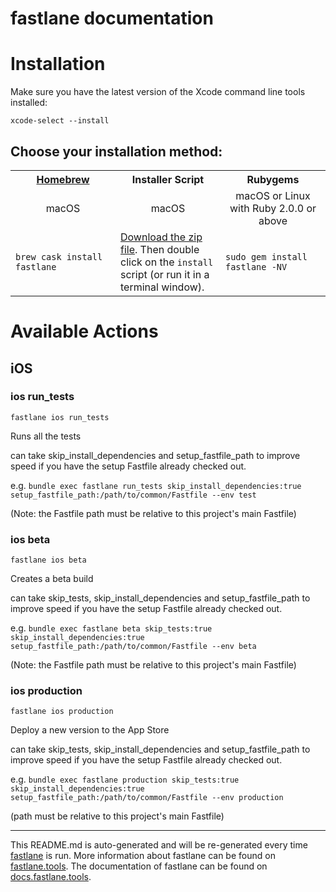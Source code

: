 fastlane documentation
================
# Installation

Make sure you have the latest version of the Xcode command line tools installed:

```
xcode-select --install
```

## Choose your installation method:

<table width="100%" >
<tr>
<th width="33%"><a href="http://brew.sh">Homebrew</a></td>
<th width="33%">Installer Script</td>
<th width="33%">Rubygems</td>
</tr>
<tr>
<td width="33%" align="center">macOS</td>
<td width="33%" align="center">macOS</td>
<td width="33%" align="center">macOS or Linux with Ruby 2.0.0 or above</td>
</tr>
<tr>
<td width="33%"><code>brew cask install fastlane</code></td>
<td width="33%"><a href="https://download.fastlane.tools">Download the zip file</a>. Then double click on the <code>install</code> script (or run it in a terminal window).</td>
<td width="33%"><code>sudo gem install fastlane -NV</code></td>
</tr>
</table>

# Available Actions
## iOS
### ios run_tests
```
fastlane ios run_tests
```
Runs all the tests

can take skip_install_dependencies and setup_fastfile_path to improve speed if you have the setup Fastfile already checked out.

e.g. `bundle exec fastlane run_tests skip_install_dependencies:true setup_fastfile_path:/path/to/common/Fastfile --env test`

(Note: the Fastfile path must be relative to this project's main Fastfile)
### ios beta
```
fastlane ios beta
```
Creates a beta build

can take skip_tests, skip_install_dependencies and setup_fastfile_path to improve speed if you have the setup Fastfile already checked out.

e.g. `bundle exec fastlane beta skip_tests:true skip_install_dependencies:true setup_fastfile_path:/path/to/common/Fastfile --env beta`

(Note: the Fastfile path must be relative to this project's main Fastfile)
### ios production
```
fastlane ios production
```
Deploy a new version to the App Store

can take skip_tests, skip_install_dependencies and setup_fastfile_path to improve speed if you have the setup Fastfile already checked out.

e.g. `bundle exec fastlane production skip_tests:true skip_install_dependencies:true setup_fastfile_path:/path/to/common/Fastfile --env production`

(path must be relative to this project's main Fastfile)

----

This README.md is auto-generated and will be re-generated every time [fastlane](https://fastlane.tools) is run.
More information about fastlane can be found on [fastlane.tools](https://fastlane.tools).
The documentation of fastlane can be found on [docs.fastlane.tools](https://docs.fastlane.tools).
